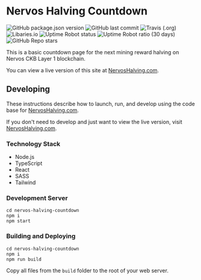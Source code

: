 # Nervos Halving Countdown

![GitHub package.json version](https://img.shields.io/github/package-json/v/jordanmack/nervos-halving-countdown)
![GitHub last commit](https://img.shields.io/github/last-commit/jordanmack/nervos-halving-countdown)
![Travis (.org)](https://img.shields.io/travis/jordanmack/nervos-halving-countdown)
![Libaries.io](https://img.shields.io/librariesio/release/github/jordanmack/nervos-halving-countdown)
![Uptime Robot status](https://img.shields.io/uptimerobot/status/m793677881-0e832575c93c534efd4ec20e)
![Uptime Robot ratio (30 days)](https://img.shields.io/uptimerobot/ratio/m793677881-0e832575c93c534efd4ec20e)
![GitHub Repo stars](https://img.shields.io/github/stars/jordanmack/nervos-halving-countdown?style=social)

This is a basic countdown page for the next mining reward halving on Nervos CKB Layer 1 blockchain.

You can view a live version of this site at [NervosHalving.com](https://nervoshalving.com/).

## Developing

These instructions describe how to launch, run, and develop using the code base for [NervosHalving.com](https://nervoshalving.com/).

If you don't need to develop and just want to view the live version, visit [NervosHalving.com](https://nervoshalving.com/).

### Technology Stack
- Node.js
- TypeScript
- React
- SASS
- Tailwind

### Development Server

```
cd nervos-halving-countdown
npm i
npm start
```

### Building and Deploying

```
cd nervos-halving-countdown
npm i
npm run build
```

Copy all files from the `build` folder to the root of your web server.
